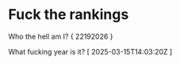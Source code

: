 # Fuck the rankings

Who the hell am I?
{ 22192026 }

What fucking year is it?
[ 2025-03-15T14:03:20Z ]
